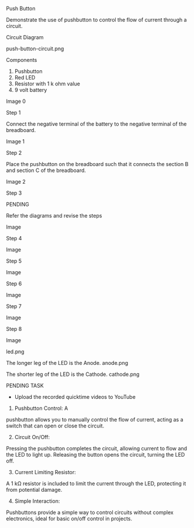 Push Button

Demonstrate the use of pushbutton to control the flow of current through a circuit.

Circuit Diagram

push-button-circuit.png

Components

1. Pushbutton
2. Red LED
3. Resistor with 1 k ohm value
4. 9 volt battery

Image 0

Step 1

Connect the negative terminal of the battery to the negative terminal of the breadboard. 

Image 1

Step 2

Place the pushbutton on the breadboard such that it connects the section B and section C of the breadboard.

Image 2

Step 3

PENDING

Refer the diagrams and revise the steps


Image 



Step 4

Image 

Step 5

Image 

Step 6

Image 



Step 7

Image 

Step 8

Image 

led.png

The longer leg of the LED is the Anode.
anode.png

The shorter leg of the LED is the Cathode.
cathode.png

PENDING TASK

- Upload the recorded quicktime videos to YouTube

1. Pushbutton Control: A

 pushbutton allows you to manually control the flow of current, acting as a switch that can open or close the circuit.

2. Circuit On/Off: 

Pressing the pushbutton completes the circuit, allowing current to flow and the LED to light up. Releasing the button opens the circuit, turning the LED off.

3. Current Limiting Resistor: 

A 1 kΩ resistor is included to limit the current through the LED, protecting it from potential damage.

4. Simple Interaction: 

Pushbuttons provide a simple way to control circuits without complex electronics, ideal for basic on/off control in projects.
